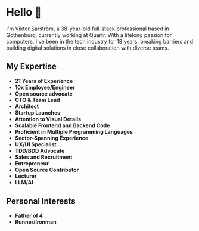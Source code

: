 # Hello 👋

I'm Viktor Sarström, a 38-year-old full-stack professional based in Gothenburg, currently working at Quartr. With a lifelong passion for computers, I've been in the tech industry for 18 years, breaking barriers and building digital solutions in close collaboration with diverse teams.

## My Expertise
- **21 Years of Experience**
- **10x Employee/Engineer**
- **Open source advocate**
- **CTO & Team Lead**
- **Architect**
- **Startup Launches**
- **Attention to Visual Details**
- **Scalable Frontend and Backend Code**
- **Proficient in Multiple Programming Languages**
- **Sector-Spanning Experience**
- **UX/UI Specialist**
- **TDD/BDD Advocate**
- **Sales and Recruitment**
- **Entrepreneur**
- **Open Source Contributor**
- **Lecturer**
- **LLM/AI**

## Personal Interests
- **Father of 4**
- **Runner/Ironman**

